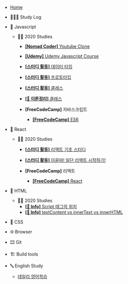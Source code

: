 - [Home](/)

* 👩🏻‍💻 Study Log

- 🍊 Javascript

  - 🧚‍♀️ 2020 Studies

    - [**[Nomad Coder]** Youtube Clone](/tutorials/youtubeClone.md)

    - [**[Udemy]** Udemy Javascript Course](/tutorials/유데미-자바스크립트-코스/Udemy_javascript_class.md)

    - [**[스터디 활동]** 데이터 타입](/tutorials/자바스크립트_기초_스터디/01.데이터_타입.md)

    - [**[스터디 활동]** 프로토타입](/javascript/prototype.md)

    - [**[스터디 활동]** 클래스](/tutorials/자바스크립트_기초_스터디/07.클래스.md)

    - [**[📝 이론정리]** 클래스](/javascript/class.md)

    - **[FreeCodeCamp]** 자바스크립트

      - [**[FreeCodeCamp]** ES6](/javascript/freedCodeCamp_ES6.md)

- 💠 React

  - 🧚‍♀️ 2020 Studies

    - [**[스터디 활동]** 리액트 기초 스터디](/React/react_basic_study.md)

    - [**[스터디 활동]** 아묻따! 일단 리액트 시작하기!](/React/Getting-start-react.md)

    - **[FreeCodeCamp]** 리액트

      - [**[FreeCodeCamp]** React](/React/freedCodeCamp_React.md)

- 🚂 HTML
  
  - 🧚‍♀️ 2020 Studies
    - [**[👻 Info]** Script 태그의 위치](/html/script태그의_위치.md)
    - [**[👻 Info]** textContent vs innerText vs innerHTML](/html/../../html/textcontent_innertext_innerhtml.md)

- 💅 CSS

- 🌐 Browser

- 🎞 Git

- 🏗 Build tools

- 🔤 English Study

  - [데일리 영어학습](/English-study/daily-english-study.md)

